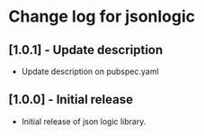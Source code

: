 # Change log for jsonlogic

## [1.0.1] - Update description

* Update description on pubspec.yaml


## [1.0.0] - Initial release

* Initial release of json logic library.
